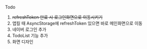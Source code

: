 Todo

1. ~~refreshToken 만료 시 로그인화면으로 이동시키기~~
2. 앱킬 때 AsyncStorage에 refreshToken 있으면 바로 메인화면으로 이동
3. 네이버 로그인 추가
4. TodoList 기능 추가
5. 화면 디자인
